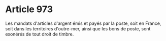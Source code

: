 # Article 973

Les mandats d'articles d'argent émis et payés par la poste, soit en France, soit dans les territoires d'outre-mer, ainsi que
les bons de poste, sont exonérés de tout droit de timbre.

